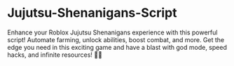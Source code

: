# Jujutsu-Shenanigans-Script
Enhance your Roblox Jujutsu Shenanigans experience with this powerful script! Automate farming, unlock abilities, boost combat, and more. Get the edge you need in this exciting game and have a blast with god mode, speed hacks, and infinite resources! 🚀🔥
